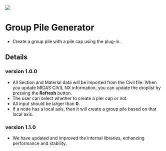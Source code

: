 ![](https://hubs.ly/Q02hx6fs0)

# Group Pile Generator

- Create a group pile with a pile cap using the plug-in.

## Details

### version 1.0.0

- All Section and Material data will be imported from the Civil file. When you update MIDAS CIVIL NX information, you can update the droplist by pressing the **Refresh** button.
- The user can select whether to create a pier cap or not.
- All input should be larger than **0**.
- If a node has a local axis, then it will create a group pile based on that local axis.

### version 1.1.0

- We have updated and improved the internal libraries, enhancing performance and stability.
